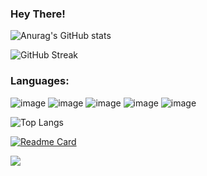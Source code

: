 ### Hey There! 

![Anurag's GitHub stats](https://github-readme-stats.vercel.app/api?username=avin-madhu&theme=github_dark)

![GitHub Streak](https://streak-stats.demolab.com/?user=avin-madhu&theme=holi-theme)

### Languages: 
![image](https://img.shields.io/badge/C%2B%2B-00599C?style=for-the-badge&logo=c%2B%2B&logoColor=white)
![image](https://img.shields.io/badge/C-00599C?style=for-the-badge&logo=c&logoColor=white)
![image](https://img.shields.io/badge/CSS3-1572B6?style=for-the-badge&logo=css3&logoColor=white)
![image](https://img.shields.io/badge/JavaScript-00599C?style=for-the-badge&logo=javascript&logoColor=F7DF1E)
![image](https://img.shields.io/badge/HTML5-00599C?style=for-the-badge&logo=html5&logoColor=white)

 
![Top Langs](https://github-readme-stats.vercel.app/api/top-langs/?username=avin-madhu&layout=compact&theme=github_dark)

[![Readme Card](https://github-readme-stats.vercel.app/api/pin/?username=avin-madhu&repo=JavaPrograms&theme=github_dark)](https://github.com/avin-madhu/JavaPrograms)

<img src="https://github-profile-trophy.vercel.app/?username=avin-madhu&theme=algolia">
